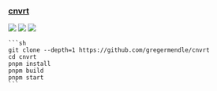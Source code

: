 ### [cnvrt](https://github.com/gregermendle/cnvrt)

![](https://img.shields.io/github/license/gregermendle/cnvrt?style=flat-square) ![](https://img.shields.io/github/last-commit/scillidan/cnvrt/main?label=last%20commit%20(fork)&style=flat-square) ![](https://img.shields.io/badge/Vercel-black?style=flat&logo=Vercel&logoColor=white)

````{tab} From source
```sh
git clone --depth=1 https://github.com/gregermendle/cnvrt
cd cnvrt
pnpm install
pnpm build
pnpm start
```
````